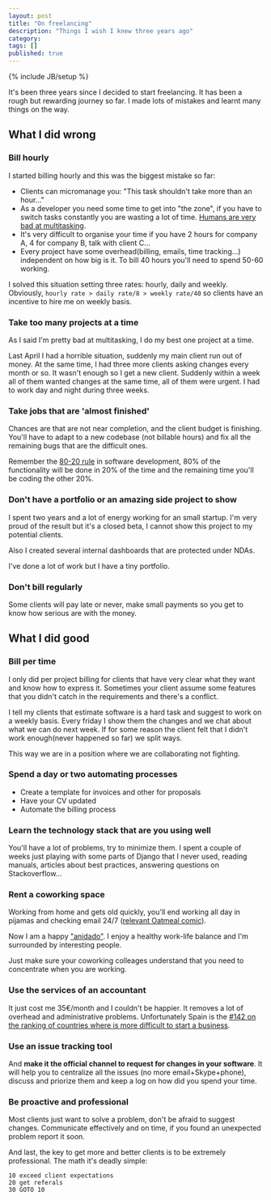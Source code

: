 ```yaml
---
layout: post
title: "On freelancing"
description: "Things I wish I knew three years ago"
category: 
tags: []
published: true
---
```

{% include JB/setup %}

It's been three years since I decided to start freelancing. It has been a rough but rewarding journey so far. I made lots of mistakes and learnt many things on the way.


## What I did wrong

### Bill hourly

I started billing hourly and this was the biggest mistake so far:

 - Clients can micromanage you: "This task shouldn't take more than an hour…"
 - As a developer you need some time to get into "the zone", if you have to switch tasks constantly you are wasting a lot of time. [Humans are very bad at multitasking](http://www.livescience.com/37420-multitasking-brain-psychology.html).
 - It's very difficult to organise your time if you have 2 hours for company A, 4 for company B, talk with client C…
 - Every project have some overhead(billing, emails, time tracking…) independent on how big is it. To bill 40 hours you'll need to spend 50-60 working.

I solved this situation setting three rates: hourly, daily and weekly. Obviously,  `hourly rate > daily rate/8 > weekly rate/40` so clients have an incentive to hire me on weekly basis.


### Take too many projects at a time

As I said I'm pretty bad at multitasking, I do my best one project at a time. 

Last April I had a horrible situation, suddenly my main client run out of money. At the same time, I had three more clients asking changes every month or so. It wasn't enough so I get a new client. Suddenly within a week all of them wanted changes at the same time, all of them were urgent. I had to work day and night during three weeks.


### Take jobs that are 'almost finished'

Chances are that are not near completion, and the client budget is finishing. You'll have to adapt to a new codebase (not billable hours) and fix all the remaining bugs that are the difficult ones. 

Remember the [80-20 rule](http://en.wikipedia.org/wiki/Pareto_principle) in software development, 80% of the functionality will be done in 20% of the time and the remaining time you'll be coding the other 20%.



### Don't have a portfolio or an amazing side project to show

I spent two years and a lot of energy working for an small startup. I'm very proud of the result but it's a closed beta, I cannot show this project to my potential clients.

Also I created several internal dashboards that are protected under NDAs.

I've done a lot of work but I have a tiny portfolio.


### Don't bill regularly

Some clients will pay late or never, make small payments so you get to know how serious are with the money.



## What I did good

### Bill per time

I only did per project billing for clients that have very clear what they want and know how to express it. Sometimes your client assume some features that you didn't catch in the requirements and there's a conflict.

I tell my clients that estimate software is a hard task and suggest to work on a weekly basis. Every friday I show them the changes and we chat about what we can do next week. If for some reason the client felt that I didn't work enough(never happened so far) we split ways.

This way we are in a position where we are collaborating not fighting.


### Spend a day or two automating processes

- Create a template for invoices and other for proposals
- Have your CV updated
- Automate the billing process


### Learn the technology stack that are you using well

You'll have a lot of problems, try to minimize them. I spent a couple of weeks just playing with some parts of Django that I never used, reading manuals, articles about best practices, answering questions on Stackoverflow…


### Rent a coworking space

Working from home and gets old quickly, you'll end working all day in pijamas and checking email 24/7 ([relevant Oatmeal comic](http://theoatmeal.com/comics/working_home)).

Now I am a happy ["anidado"](http://www.espacionido.es/). I enjoy a healthy work-life balance and I'm surrounded by interesting people.

Just make sure your coworking colleages understand that you need to concentrate when you are working.


### Use the services of an accountant

It just cost me 35€/month and I couldn't be happier. It removes a lot of overhead and administrative problems. Unfortunately Spain is the [#142 on the ranking of countries where is more difficult to start a business](http://www.doingbusiness.org/data/exploreeconomies/spain/#starting-a-business). 


### Use an issue tracking tool

And **make it the official channel to request for changes in your software**. It will help you to centralize all the issues (no more email+Skype+phone), discuss and priorize them and keep a log on how did you spend your time.


### Be proactive and professional

Most clients just want to solve a problem, don't be afraid to suggest changes. Communicate effectively and on time, if you found an unexpected problem report it soon. 

And last, the key to get more and better clients is to be extremely professional. The math it's deadly simple: 

    10 exceed client expectations 
    20 get referals 
    30 GOTO 10
	
